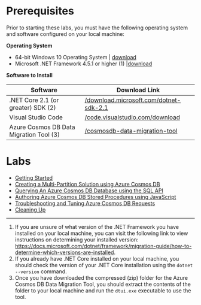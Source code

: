 # Prerequisites

Prior to starting these labs, you must have the following operating system and software configured on your local machine:

**Operating System**

- 64-bit Windows 10 Operating System | [download](https://www.microsoft.com/windows/get-windows-10)
- Microsoft .NET Framework 4.5.1 or higher (1) |[download](http://go.microsoft.com/fwlink/?LinkId=863262)

**Software to Install**

| Software | Download Link |
| --- | --- |
| .NET Core 2.1 (or greater) SDK (2) | [/download.microsoft.com/dotnet-sdk-2.1](https://download.microsoft.com/download/E/2/6/E266C257-F7AF-4E79-8EA2-DF26031C84E2/dotnet-sdk-2.1.103-win-gs-x64.exe)
| Visual Studio Code | [/code.visualstudio.com/download](https://go.microsoft.com/fwlink/?Linkid=852157) |
| Azure Cosmos DB Data Migration Tool (3) | [/cosmosdb-data-migration-tool](https://cosmosdbportalstorage.blob.core.windows.net/datamigrationtool/2018.02.28-1.8.1/dt-1.8.1.zip) |

# Labs

- [Getting Started](technical_deep_dive/01-getting_started.md)
- [Creating a Multi-Partition Solution using Azure Cosmos DB](technical_deep_dive/02-creating_multi_partition_solution.md)
- [Querying An Azure Cosmos DB Database using the SQL API](technical_deep_dive/04-querying_the_database_using_sql.md)
- [Authoring Azure Cosmos DB Stored Procedures using JavaScript ](technical_deep_dive/05-authoring_stored_procedures.md)
- [Troubleshooting and Tuning Azure Cosmos DB Requests](technical_deep_dive/06-troubleshooting_failed_requests.md)
- [Cleaning Up](technical_deep_dive/07-cleaning_up.md)

---

1. If you are unsure of what version of the .NET Framework you have installed on your local machine, you can visit the following link to view instructions on determining your installed version: <https://docs.microsoft.com/dotnet/framework/migration-guide/how-to-determine-which-versions-are-installed>.
2. If you already have .NET Core installed on your local machine, you should check the version of your .NET Core installation using the ``dotnet --version`` command.
3. Once you have downloaded the compressed (zip) folder for the Azure Cosmos DB Data Migration Tool, you should extract the contents of the folder to your local machine and run the ``dtui.exe`` executable to use the tool.